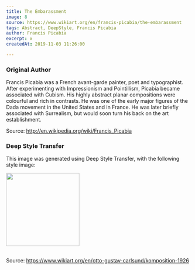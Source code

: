 ```yaml
---
title: The Embarassment
image: 8
source: https://www.wikiart.org/en/francis-picabia/the-embarassment
tags: Abstract, DeepStyle, Francis Picabia
author: Francis Picabia
excerpt: x
createdAt: 2019-11-03 11:26:00

---
```


### Original Author

Francis Picabia was a French avant-garde painter, poet and typographist. After experimenting with Impressionism and Pointillism, Picabia became associated with Cubism. His highly abstract planar compositions were colourful and rich in contrasts. He was one of the early major figures of the Dada movement in the United States and in France. He was later briefly associated with Surrealism, but would soon turn his back on the art establishment.

Source: http://en.wikipedia.org/wiki/Francis_Picabia

### Deep Style Transfer 

This image was generated using Deep Style Transfer, with the following style image: 

<img src="https://uploads7.wikiart.org/images/otto-gustav-carlsund/komposition-1926.jpg!Blog.jpg" width="200px">

<br>
<br>

Source: https://www.wikiart.org/en/otto-gustav-carlsund/komposition-1926
